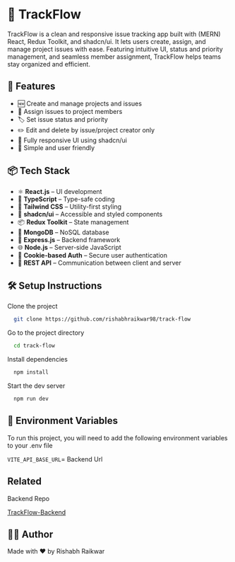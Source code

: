 # 🧠 TrackFlow
TrackFlow is a clean and responsive issue tracking app built with (MERN) React, Redux Toolkit, and shadcn/ui. It lets users create, assign, and manage project issues with ease. Featuring intuitive UI, status and priority management, and seamless member assignment, TrackFlow helps teams stay organized and efficient.
## 🚀 Features

* 🆕 Create and manage projects and issues
* 👤 Assign issues to project members
* 🏷️ Set issue status and priority
* ✏️ Edit and delete by issue/project creator only
* 📱 Fully responsive UI using shadcn/ui
* 🔄 Simple and user friendly

## 📦 Tech Stack

* ⚛️ **React.js** – UI development
* 🧠 **TypeScript** – Type-safe coding
* 💨 **Tailwind CSS** – Utility-first styling
* 🧩 **shadcn/ui** – Accessible and styled components
* 📦 **Redux Toolkit** – State management
* 🍃 **MongoDB** – NoSQL database
* 🚀 **Express.js** – Backend framework
* 🌐 **Node.js** – Server-side JavaScript
* 🍪 **Cookie-based Auth** – Secure user authentication
* 🔁 **REST API** – Communication between client and server

## 🛠 Setup Instructions

Clone the project

```bash
  git clone https://github.com/rishabhraikwar98/track-flow
```

Go to the project directory

```bash
  cd track-flow
```

Install dependencies

```bash
  npm install
```

Start the dev server

```bash
  npm run dev
```


## 🔐 Environment Variables

To run this project, you will need to add the following environment variables to your .env file

`VITE_API_BASE_URL`= Backend Url

## Related

Backend Repo

[TrackFlow-Backend](https://github.com/rishabhraikwar98/TrackFlow-backend)

## 👨‍💻 Author
Made with ❤️ by Rishabh Raikwar
